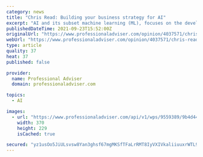 ```yaml
---
category: news
title: "Chris Read: Building your business strategy for AI"
excerpt: "AI and its subset machine learning (ML), focuses on the development of computer programs that can teach themselves to learn, understand, plan and act when provided with data — from speeding up insurance claims to prompting our online entertainment choices."
publishedDateTime: 2021-09-23T15:52:00Z
originalUrl: "https://www.professionaladviser.com/opinion/4037571/chris-read-building-business-strategy-ai"
webUrl: "https://www.professionaladviser.com/opinion/4037571/chris-read-building-business-strategy-ai"
type: article
quality: 37
heat: 37
published: false

provider:
  name: Professional Adviser
  domain: professionaladviser.com

topics:
  - AI

images:
  - url: "https://www.professionaladviser.com/api/v1/wps/9559389/9b4d44db-9ccb-4ddb-91be-1dbf2cb7589a/7/developing-ai-iStock-1154360236-370x229.jpg"
    width: 370
    height: 229
    isCached: true

secured: "yz1usOo5JiULsvsw8Yan3ghsf67mgMKSfTFaLrRMT8IyVXIVkaliiuuxrWTL9Oyfw936rs3H3niw0KizmUAQLiTRBv6pNzUbALKpClGufeJKX8LGj3UyCWi5BAcnpfGGx8S59ZpX2zjAJZCD7opa55MmpzxxVu5ji9nKN4Lk7Ncj8glcLAET89zSBBXldTM69yFvWbpzLsMwMc5OQ0Lrx1dDXG/ydp4U8yL30sJuVtjRBR/LzX/UP5ULf6EjGeykLZkKGDJhBubSwChXfXsghqQKnZJXy4V7eMELNFM3uaqsBBkbMRVbIC06TpDM4Df74UiFHGyShESCCwSLJIbgkKS3OCv3L6AWEv7l6F7g384=;sEDDKSiHt6soCtm/Luurcw=="
---
```


